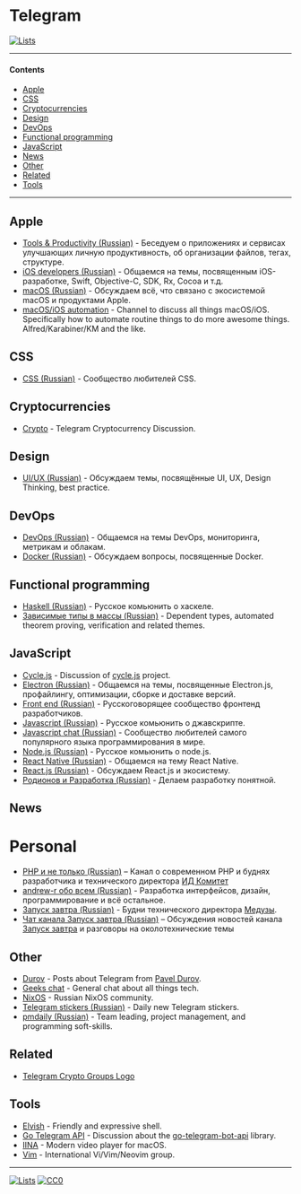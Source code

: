 # Telegram

[![Lists](https://img.shields.io/badge/-more%20lists-0a0a0a.svg?style=flat&colorA=0a0a0a)](https://github.com/learn-anything/curated-lists#readme)

---

#### Contents

- [Apple](#apple)
- [CSS](#css)
- [Cryptocurrencies](#cryptocurrencies)
- [Design](#design)
- [DevOps](#devops)
- [Functional programming](#functional-programming)
- [JavaScript](#javascript)
- [News](#news)
- [Other](#other)
- [Related](#related)
- [Tools](#tools)

---

## Apple

- [Tools & Productivity (Russian)](https://t.me/ToolsProductivity) - Беседуем о приложениях и сервисах улучшающих личную продуктивность, об организации файлов, тегах, структуре.
- [iOS developers (Russian)](https://t.me/ios_ru) - Общаемся на темы, посвященным iOS-разработке, Swift, Objective-C, SDK, Rx, Cocoa и т.д.
- [macOS (Russian)](https://t.me/macos_ru) - Обсуждаем всё, что связано с экосистемой macOS и продуктами Apple.
- [macOS/iOS automation](https://t.me/macOSautomation) - Channel to discuss all things macOS/iOS. Specifically how to automate routine things to do more awesome things. Alfred/Karabiner/KM and the like.

## CSS

- [CSS (Russian)](https://t.me/css_ru) - Сообщество любителей CSS.

## Cryptocurrencies

- [Crypto](https://t.me/pietzcrypto) - Telegram Cryptocurrency Discussion.

## Design

- [UI/UX (Russian)](https://t.me/uiux_ru) - Обсуждаем темы, посвящённые UI, UX, Design Thinking, best practice.

## DevOps

- [DevOps (Russian)](https://t.me/devops_ru) - Общаемся на темы DevOps, мониторинга, метрикам и облакам.
- [Docker (Russian)](https://t.me/docker_ru) - Обсуждаем вопросы, посвященные Docker.

## Functional programming

- [Haskell (Russian)](https://t.me/haskellru) - Русское комьюнить о xаскеле.
- [Зависимые типы в массы (Russian)](https://t.me/joinchat/Ai4h2D9SWO_RDx2jMUbzqw) - Dependent types, automated theorem proving, verification and related themes.

## JavaScript

- [Cycle.js](https://t.me/cycle_js) - Discussion of [cycle.js](https://github.com/cyclejs/cyclejs) project.
- [Electron (Russian)](https://t.me/electron_ru) - Общаемся на темы, посвященные Electron.js, профайлингу, оптимизации, сборке и доставке версий.
- [Front end (Russian)](https://t.me/frontend_ru) - Русскоговорящее сообщество фронтенд разработчиков.
- [Javascript (Russian)](https://t.me/js_ru) - Русское комьюнить о джавскрипте.
- [Javascript chat (Russian)](https://t.me/javascript_ru) - Сообщество любителей самого популярного языка программирования в мире.
- [Node.js (Russian)](https://t.me/nodejs_ru) - Русское комьюнить о node.js.
- [React Native (Russian)](https://t.me/reactnative_ru) - Общаемся на тему React Native.
- [React.js (Russian)](https://t.me/react_js) - Обсуждаем React.js и экосистему.
- [Родионов и Разработка (Russian)](https://t.me/rodionovrodionovrodionov1) - Делаем разработку понятной.

## News

# Personal
- [PHP и не только (Russian)](https://t.me/phpio) – Канал о современном PHP и буднях разработчика и технического директора [ИД Комитет](https://cmtt.ru)
- [andrew-r обо всем (Russian)](https://t.me/andrew_r_notes) - Разработка интерфейсов, дизайн, программирование и всё остальное.
- [Запуск завтра (Russian)](https://t.me/ctodaily) - Будни технического директора [Медузы](https://meduza.io).
- [Чат канала Запуск завтра (Russian)](https://t.me/ctodailychat) – Обсуждения новостей канала [Запуск завтра](https://t.me/ctodaily) и разговоры на околотехнические темы

## Other

- [Durov](https://t.me/durov) - Posts about Telegram from [Pavel Durov](https://twitter.com/durov).
- [Geeks chat](https://t.me/geeksChat) - General chat about all things tech.
- [NixOS](https://t.me/ru_nixos) - Russian NixOS community.
- [Telegram stickers (Russian)](https://t.me/mosticks) - Daily new Telegram stickers.
- [pmdaily (Russian)](https://t.me/pmdaily) - Team leading, project management, and programming soft-skills.

## Related

- [Telegram Crypto Groups Logo](http://telegramcryptogroups.com/)

## Tools

- [Elvish](https://t.me/elvish) - Friendly and expressive shell.
- [Go Telegram API](https://t.me/go_telegram_bot_api) - Discussion about the [go-telegram-bot-api](https://github.com/go-telegram-bot-api/telegram-bot-api) library.
- [IINA](https://t.me/joinchat/AAAAAEBemW7dU8X7IHShwQ) - Modern video player for macOS.
- [Vim](https://t.me/VimUserGroup) - International Vi/Vim/Neovim group.

---

[![Lists](https://img.shields.io/badge/-more%20lists-0a0a0a.svg?style=flat&colorA=0a0a0a)](https://github.com/learn-anything/curated-lists#readme)
[![CC0](https://img.shields.io/badge/license-CC0-0a0a0a.svg?style=flat&colorA=0a0a0a)](https://creativecommons.org/publicdomain/zero/1.0/)
